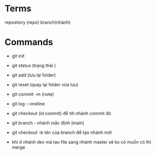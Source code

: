 # Terms

repository (repo)
branch(nhánh)

# Commands

- git init
- git status (trạng thái )
- git add (lưu lại folder)
- git reset (quay lại folder vừa lưu)
- git commit -m (note)
- git log --oneline
- git checkout (id commit) để tới nhánh commit đó
- git branch - nhánh mặc định (main)
- git checkout -b tên của branch để tạo nhánh mới

- khi ở nhánh dev mà tạo file sang nhánh master sẽ ko có muốn có thì merge
